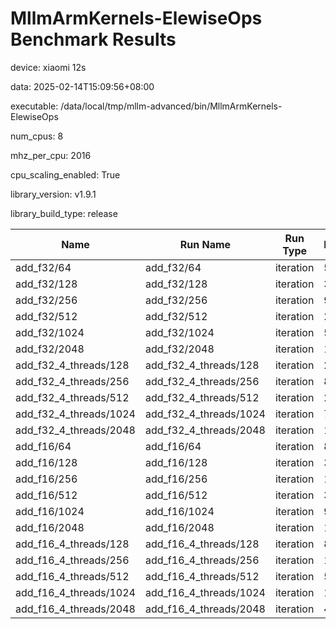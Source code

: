 # MllmArmKernels-ElewiseOps Benchmark Results

device: xiaomi 12s

data: 2025-02-14T15:09:56+08:00

executable: /data/local/tmp/mllm-advanced/bin/MllmArmKernels-ElewiseOps

num_cpus: 8

mhz_per_cpu: 2016

cpu_scaling_enabled: True

library_version: v1.9.1

library_build_type: release

| Name | Run Name | Run Type | Iterations | Real Time | CPU Time | Time Unit |
| --- | --- | --- | --- | --- | --- | --- |
| add_f32/64 | add_f32/64 | iteration | 592889 | 1174.0436491646667 | 1179.653650177366 | ns |
| add_f32/128 | add_f32/128 | iteration | 38811 | 18114.218398883193 | 17973.85225838182 | ns |
| add_f32/256 | add_f32/256 | iteration | 9954 | 70788.91749986759 | 70290.92746634033 | ns |
| add_f32/512 | add_f32/512 | iteration | 2371 | 297614.1384843413 | 294809.0219316637 | ns |
| add_f32/1024 | add_f32/1024 | iteration | 541 | 1290621.7819459343 | 1275921.1700554353 | ns |
| add_f32/2048 | add_f32/2048 | iteration | 108 | 6569567.871877182 | 6490142.851851828 | ns |
| add_f32_4_threads/128 | add_f32_4_threads/128 | iteration | 23032 | 29965.568914100983 | 29849.431312952347 | ns |
| add_f32_4_threads/256 | add_f32_4_threads/256 | iteration | 8801 | 79833.37907876565 | 79448.68787637493 | ns |
| add_f32_4_threads/512 | add_f32_4_threads/512 | iteration | 2953 | 237202.3289525062 | 235907.2963088386 | ns |
| add_f32_4_threads/1024 | add_f32_4_threads/1024 | iteration | 788 | 873660.8388847293 | 868114.1992386393 | ns |
| add_f32_4_threads/2048 | add_f32_4_threads/2048 | iteration | 191 | 3717732.639234825 | 3684956.382198914 | ns |
| add_f16/64 | add_f16/64 | iteration | 827102 | 810.7300680800537 | 808.0158251339772 | ns |
| add_f16/128 | add_f16/128 | iteration | 341862 | 2027.9414730462966 | 2044.8107072432351 | ns |
| add_f16/256 | add_f16/256 | iteration | 16327 | 42043.243047696924 | 41724.03956637192 | ns |
| add_f16/512 | add_f16/512 | iteration | 3826 | 180965.94961930427 | 179565.8849973395 | ns |
| add_f16/1024 | add_f16/1024 | iteration | 964 | 729793.591488344 | 722458.2551867478 | ns |
| add_f16/2048 | add_f16/2048 | iteration | 198 | 3341876.837745958 | 3306729.6969698933 | ns |
| add_f16_4_threads/128 | add_f16_4_threads/128 | iteration | 85933 | 8095.160182950409 | 8101.867524692051 | ns |
| add_f16_4_threads/256 | add_f16_4_threads/256 | iteration | 14936 | 47469.72592790094 | 47221.791778249215 | ns |
| add_f16_4_threads/512 | add_f16_4_threads/512 | iteration | 5420 | 129427.51175470519 | 128806.43505531266 | ns |
| add_f16_4_threads/1024 | add_f16_4_threads/1024 | iteration | 1590 | 443214.6864871453 | 440566.0540880438 | ns |
| add_f16_4_threads/2048 | add_f16_4_threads/2048 | iteration | 402 | 1767185.4226833757 | 1752944.3880597528 | ns |
